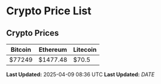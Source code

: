 # Crypto Price List

## Crypto Prices
| Bitcoin | Ethereum | Litecoin |
| ------- | -------- | -------- |
| $77249 | $1477.48 | $70.5 |
**Last Updated:** 2025-04-09 08:36 UTC
**Last Updated:** $DATE$
